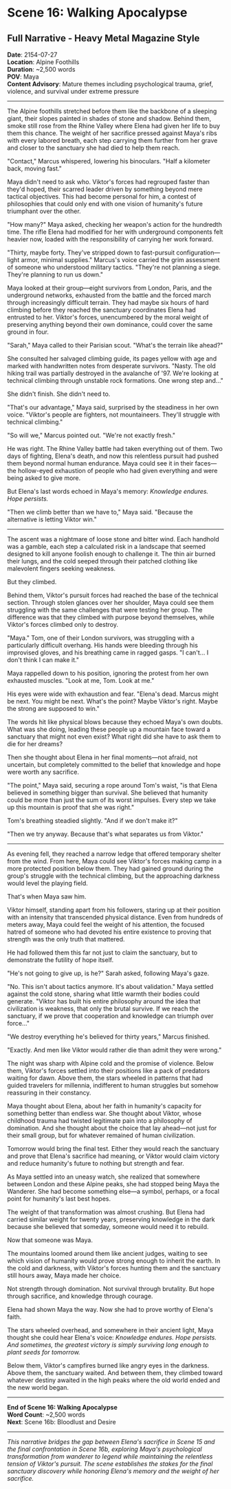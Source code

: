 # Scene 16: Walking Apocalypse
## Full Narrative - Heavy Metal Magazine Style

**Date**: 2154-07-27  
**Location**: Alpine Foothills  
**Duration**: ~2,500 words  
**POV**: Maya  
**Content Advisory**: Mature themes including psychological trauma, grief, violence, and survival under extreme pressure  

---

The Alpine foothills stretched before them like the backbone of a sleeping giant, their slopes painted in shades of stone and shadow. Behind them, smoke still rose from the Rhine Valley where Elena had given her life to buy them this chance. The weight of her sacrifice pressed against Maya's ribs with every labored breath, each step carrying them further from her grave and closer to the sanctuary she had died to help them reach.

"Contact," Marcus whispered, lowering his binoculars. "Half a kilometer back, moving fast."

Maya didn't need to ask who. Viktor's forces had regrouped faster than they'd hoped, their scarred leader driven by something beyond mere tactical objectives. This had become personal for him, a contest of philosophies that could only end with one vision of humanity's future triumphant over the other.

"How many?" Maya asked, checking her weapon's action for the hundredth time. The rifle Elena had modified for her with underground components felt heavier now, loaded with the responsibility of carrying her work forward.

"Thirty, maybe forty. They've stripped down to fast-pursuit configuration—light armor, minimal supplies." Marcus's voice carried the grim assessment of someone who understood military tactics. "They're not planning a siege. They're planning to run us down."

Maya looked at their group—eight survivors from London, Paris, and the underground networks, exhausted from the battle and the forced march through increasingly difficult terrain. They had maybe six hours of hard climbing before they reached the sanctuary coordinates Elena had entrusted to her. Viktor's forces, unencumbered by the moral weight of preserving anything beyond their own dominance, could cover the same ground in four.

"Sarah," Maya called to their Parisian scout. "What's the terrain like ahead?"

She consulted her salvaged climbing guide, its pages yellow with age and marked with handwritten notes from desperate survivors. "Nasty. The old hiking trail was partially destroyed in the avalanche of '97. We're looking at technical climbing through unstable rock formations. One wrong step and..."

She didn't finish. She didn't need to.

"That's our advantage," Maya said, surprised by the steadiness in her own voice. "Viktor's people are fighters, not mountaineers. They'll struggle with technical climbing."

"So will we," Marcus pointed out. "We're not exactly fresh."

He was right. The Rhine Valley battle had taken everything out of them. Two days of fighting, Elena's death, and now this relentless pursuit had pushed them beyond normal human endurance. Maya could see it in their faces—the hollow-eyed exhaustion of people who had given everything and were being asked to give more.

But Elena's last words echoed in Maya's memory: *Knowledge endures. Hope persists.*

"Then we climb better than we have to," Maya said. "Because the alternative is letting Viktor win."

---

The ascent was a nightmare of loose stone and bitter wind. Each handhold was a gamble, each step a calculated risk in a landscape that seemed designed to kill anyone foolish enough to challenge it. The thin air burned their lungs, and the cold seeped through their patched clothing like malevolent fingers seeking weakness.

But they climbed.

Behind them, Viktor's pursuit forces had reached the base of the technical section. Through stolen glances over her shoulder, Maya could see them struggling with the same challenges that were testing her group. The difference was that they climbed with purpose beyond themselves, while Viktor's forces climbed only to destroy.

"Maya." Tom, one of their London survivors, was struggling with a particularly difficult overhang. His hands were bleeding through his improvised gloves, and his breathing came in ragged gasps. "I can't... I don't think I can make it."

Maya rappelled down to his position, ignoring the protest from her own exhausted muscles. "Look at me, Tom. Look at me."

His eyes were wide with exhaustion and fear. "Elena's dead. Marcus might be next. You might be next. What's the point? Maybe Viktor's right. Maybe the strong are supposed to win."

The words hit like physical blows because they echoed Maya's own doubts. What was she doing, leading these people up a mountain face toward a sanctuary that might not even exist? What right did she have to ask them to die for her dreams?

Then she thought about Elena in her final moments—not afraid, not uncertain, but completely committed to the belief that knowledge and hope were worth any sacrifice.

"The point," Maya said, securing a rope around Tom's waist, "is that Elena believed in something bigger than survival. She believed that humanity could be more than just the sum of its worst impulses. Every step we take up this mountain is proof that she was right."

Tom's breathing steadied slightly. "And if we don't make it?"

"Then we try anyway. Because that's what separates us from Viktor."

---

As evening fell, they reached a narrow ledge that offered temporary shelter from the wind. From here, Maya could see Viktor's forces making camp in a more protected position below them. They had gained ground during the group's struggle with the technical climbing, but the approaching darkness would level the playing field.

That's when Maya saw him.

Viktor himself, standing apart from his followers, staring up at their position with an intensity that transcended physical distance. Even from hundreds of meters away, Maya could feel the weight of his attention, the focused hatred of someone who had devoted his entire existence to proving that strength was the only truth that mattered.

He had followed them this far not just to claim the sanctuary, but to demonstrate the futility of hope itself.

"He's not going to give up, is he?" Sarah asked, following Maya's gaze.

"No. This isn't about tactics anymore. It's about validation." Maya settled against the cold stone, sharing what little warmth their bodies could generate. "Viktor has built his entire philosophy around the idea that civilization is weakness, that only the brutal survive. If we reach the sanctuary, if we prove that cooperation and knowledge can triumph over force..."

"We destroy everything he's believed for thirty years," Marcus finished.

"Exactly. And men like Viktor would rather die than admit they were wrong."

The night was sharp with Alpine cold and the promise of violence. Below them, Viktor's forces settled into their positions like a pack of predators waiting for dawn. Above them, the stars wheeled in patterns that had guided travelers for millennia, indifferent to human struggles but somehow reassuring in their constancy.

Maya thought about Elena, about her faith in humanity's capacity for something better than endless war. She thought about Viktor, whose childhood trauma had twisted legitimate pain into a philosophy of domination. And she thought about the choice that lay ahead—not just for their small group, but for whatever remained of human civilization.

Tomorrow would bring the final test. Either they would reach the sanctuary and prove that Elena's sacrifice had meaning, or Viktor would claim victory and reduce humanity's future to nothing but strength and fear.

As Maya settled into an uneasy watch, she realized that somewhere between London and these Alpine peaks, she had stopped being Maya the Wanderer. She had become something else—a symbol, perhaps, or a focal point for humanity's last best hopes.

The weight of that transformation was almost crushing. But Elena had carried similar weight for twenty years, preserving knowledge in the dark because she believed that someday, someone would need it to rebuild.

Now that someone was Maya.

The mountains loomed around them like ancient judges, waiting to see which vision of humanity would prove strong enough to inherit the earth. In the cold and darkness, with Viktor's forces hunting them and the sanctuary still hours away, Maya made her choice.

Not strength through domination.
Not survival through brutality.
But hope through sacrifice, and knowledge through courage.

Elena had shown Maya the way. Now she had to prove worthy of Elena's faith.

The stars wheeled overhead, and somewhere in their ancient light, Maya thought she could hear Elena's voice: *Knowledge endures. Hope persists. And sometimes, the greatest victory is simply surviving long enough to plant seeds for tomorrow.*

Below them, Viktor's campfires burned like angry eyes in the darkness.
Above them, the sanctuary waited.
And between them, they climbed toward whatever destiny awaited in the high peaks where the old world ended and the new world began.

---

**End of Scene 16: Walking Apocalypse**  
**Word Count**: ~2,500 words  
**Next**: Scene 16b: Bloodlust and Desire

---

*This narrative bridges the gap between Elena's sacrifice in Scene 15 and the final confrontation in Scene 16b, exploring Maya's psychological transformation from wanderer to legend while maintaining the relentless tension of Viktor's pursuit. The scene establishes the stakes for the final sanctuary discovery while honoring Elena's memory and the weight of her sacrifice.*
